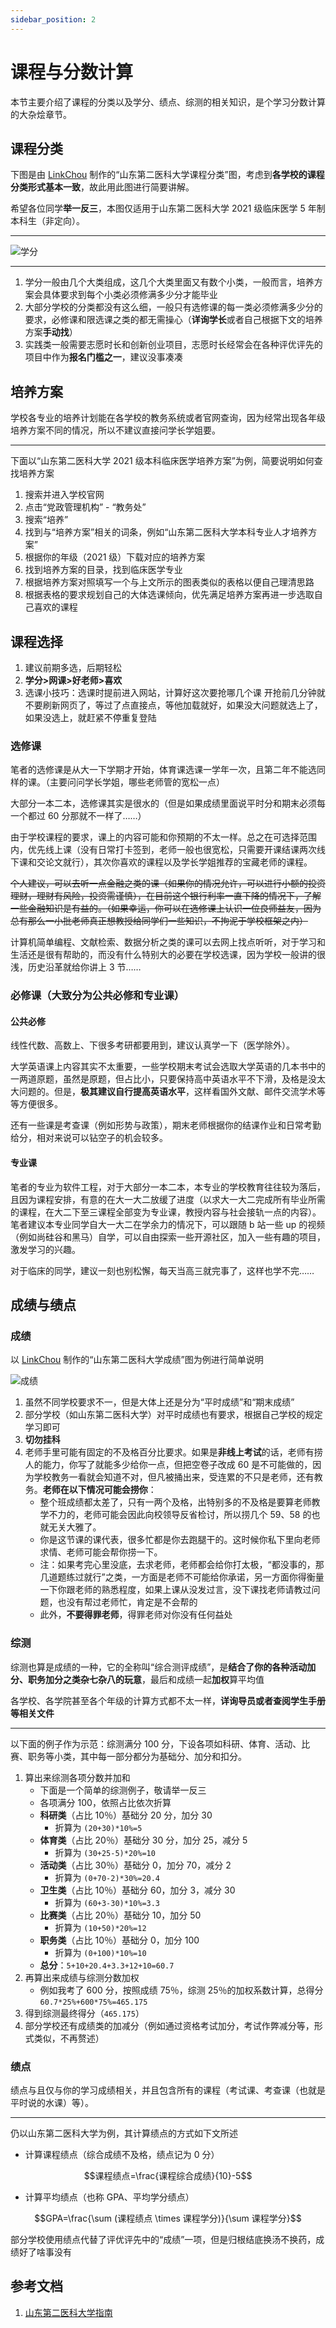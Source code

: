 ```yaml
---
sidebar_position: 2
---
```


# 课程与分数计算

本节主要介绍了课程的分类以及学分、绩点、综测的相关知识，是个学习分数计算的大杂烩章节。

## 课程分类

下图是由 [LinkChou](https://gitee.com/LinkChou/sdsmu_welcome_tex) 制作的“山东第二医科大学课程分类”图，考虑到**各学校的课程分类形式基本一致**，故此用此图进行简要讲解。

希望各位同学**举一反三**，本图仅适用于山东第二医科大学 2021 级临床医学 5 年制本科生（非定向）。

---

![学分](./assets/scores.svg)

---

1. 学分一般由几个大类组成，这几个大类里面又有数个小类，一般而言，培养方案会具体要求到每个小类必须修满多少分才能毕业
2. 大部分学校的分类都没有这么细，一般只有选修课的每一类必须修满多少分的要求，必修课和限选课之类的都无需操心（**详询学长**或者自己根据下文的培养方案**手动找**）
3. 实践类一般需要志愿时长和创新创业项目，志愿时长经常会在各种评优评先的项目中作为**报名门槛之一**，建议没事凑凑

## 培养方案

学校各专业的培养计划能在各学校的教务系统或者官网查询，因为经常出现各年级培养方案不同的情况，所以不建议直接问学长学姐要。

---

下面以“山东第二医科大学 2021 级本科临床医学培养方案”为例，简要说明如何查找培养方案

1. 搜索并进入学校官网
2. 点击“党政管理机构” - “教务处”
3. 搜索“培养”
4. 找到与“培养方案”相关的词条，例如“山东第二医科大学本科专业人才培养方案”
5. 根据你的年级（2021 级）下载对应的培养方案
6. 找到培养方案的目录，找到临床医学专业
7. 根据培养方案对照填写一个与上文所示的图表类似的表格以便自己理清思路
8. 根据表格的要求规划自己的大体选课倾向，优先满足培养方案再进一步选取自己喜欢的课程

## 课程选择

1. 建议前期多选，后期轻松
2. **学分>网课>好老师>喜欢**
3. 选课小技巧：选课时提前进入网站，计算好这次要抢哪几个课
   开抢前几分钟就不要刷新网页了，等过了点直接点，等他加载就好，如果没大问题就选上了，如果没选上，就赶紧不停重复登陆

### 选修课

笔者的选修课是从大一下学期才开始，体育课选课一学年一次，且第二年不能选同样的课。（主要问问学长学姐，哪些老师管的宽松一点）

大部分一本二本，选修课其实是很水的（但是如果成绩里面说平时分和期末必须每一个都过 60 分那就不一样了……）

由于学校课程的要求，课上的内容可能和你预期的不太一样。总之在可选择范围内，优先线上课（没有日常打卡签到，老师一般也很宽松，只需要开课结课两次线下课和交论文就行），其次你喜欢的课程以及学长学姐推荐的宝藏老师的课程。

~~个人建议，可以去听一点金融之类的课（如果你的情况允许，可以进行小额的投资理财，理财有风险，投资需谨慎），在目前这个银行利率一直下降的情况下，了解一些金融知识是有益的。（如果幸运，你可以在选修课上认识一位良师益友，因为总有那么一小批老师真正想教授给同学们一些知识，不拘泥于学校框架之内）~~

计算机简单编程、文献检索、数据分析之类的课可以去网上找点听听，对于学习和生活还是很有帮助的，而没有什么特别大的必要在学校选课，因为学校一般讲的很浅，历史沿革就给你讲上 3 节……

### 必修课（大致分为公共必修和专业课）

#### 公共必修

线性代数、高数上、下很多考研都要用到，建议认真学一下（医学除外）。

大学英语课上内容其实不太重要，一些学校期末考试会选取大学英语的几本书中的一两道原题，虽然是原题，但占比小，只要保持高中英语水平不下滑，及格是没太大问题的。但是，**极其建议自行提高英语水平**，这样看国外文献、邮件交流学术等等方便很多。

还有一些课是考查课（例如形势与政策），期末老师根据你的结课作业和日常考勤给分，相对来说可以钻空子的机会较多。

#### 专业课

笔者的专业为软件工程，对于大部分一本二本，本专业的学校教育往往较为落后，且因为课程安排，有意的在大一大二放缓了进度（以求大一大二完成所有毕业所需的课程，在大二下至三课程全部变为专业课，教授内容与社会接轨一点的内容）。笔者建议本专业同学自大一大二在学余力的情况下，可以跟随 b 站一些 up 的视频（例如尚硅谷和黑马）自学，可以自由探索一些开源社区，加入一些有趣的项目，激发学习的兴趣。

对于临床的同学，建议一刻也别松懈，每天当高三就完事了，这样也学不完……

## 成绩与绩点

### 成绩

以 [LinkChou](https://gitee.com/LinkChou/sdsmu_welcome_tex) 制作的“山东第二医科大学成绩”图为例进行简单说明

![成绩](./assets/grades.svg)

1. 虽然不同学校要求不一，但是大体上还是分为“平时成绩”和“期末成绩”
2. 部分学校（如山东第二医科大学）对平时成绩也有要求，根据自己学校的规定学习即可
3. **切勿挂科**
4. 老师手里可能有固定的不及格百分比要求。如果是**非线上考试**的话，老师有捞人的能力，你写了就能多少给你一点，但把空卷子改成 60 是不可能做的，因为学校教务一看就会知道不对，但凡被捅出来，受连累的不只是老师，还有教务。**老师在以下情况可能会捞你**：
    - 整个班成绩都太差了，只有一两个及格，出特别多的不及格是要算老师教学不力的，老师可能会因此向校领导反省检讨，所以捞几个 59、58 的也就无关大雅了。
    - 你是这节课的课代表，很多忙都是你去跑腿干的。这时候你私下里向老师求情、老师可能会帮你捞一下。
    - 注：如果考完心里没底，去求老师，老师都会给你打太极，“都没事的，那几道题练过就行”之类，一方面是老师不可能给你承诺，另一方面你得衡量一下你跟老师的熟悉程度，如果上课从没发过言，没下课找老师请教过问题，也没有帮过老师忙，肯定是不会帮的
    - 此外，**不要得罪老师**，得罪老师对你没有任何益处

### 综测

综测也算是成绩的一种，它的全称叫“综合测评成绩”，是**结合了你的各种活动加分、职务加分之类杂七杂八的玩意**，最后和成绩一起**加权**算平均值

各学校、各学院甚至各个年级的计算方式都不太一样，**详询导员或者查阅学生手册等相关文件**

---

以下面的例子作为示范：综测满分 100 分，下设各项如科研、体育、活动、比赛、职务等小类，其中每一部分都分为基础分、加分和扣分。

1. 算出来综测各项分数并加和
    - 下面是一个简单的综测例子，敬请举一反三
    - 各项满分 100，依照占比依次折算
    - **科研类**（占比 10％）基础分 20 分，加分 30
        - 折算为 `(20+30)*10%=5`
    - **体育类**（占比 20％）基础分 30 分，加分 25，减分 5
        - 折算为 `(30+25-5)*20%=10`
    - **活动类**（占比 30％）基础分 0，加分 70，减分 2
        - 折算为 `(0+70-2)*30%=20.4`
    - **卫生类**（占比 10％）基础分 60，加分 3，减分 30
        - 折算为 `(60+3-30)*10%=3.3`
    - **比赛类**（占比 20％）基础分 10，加分 50
        - 折算为 `(10+50)*20%=12`
    - **职务类**（占比 10％）基础分 0，加分 100
        - 折算为 `(0+100)*10%=10`
    - **总分**：`5+10+20.4+3.3+12+10=60.7`
2. 再算出来成绩与综测分数加权
    - 例如我考了 600 分，按照成绩 75％，综测 25％的加权系数计算，总得分 `60.7*25%+600*75%=465.175`
3. 得到综测最终得分（`465.175`）
4. 部分学校还有成绩类的加减分（例如通过资格考试加分，考试作弊减分等，形式类似，不再赘述）

### 绩点

绩点与且仅与你的学习成绩相关，并且包含所有的课程（考试课、考查课（也就是平时说的水课）等）。

---

仍以山东第二医科大学为例，其计算绩点的方式如下文所述

- 计算课程绩点（综合成绩不及格，绩点记为 0 分）

$$课程绩点=\frac{课程综合成绩}{10}-5$$

- 计算平均绩点（也称 GPA、平均学分绩点）

$$GPA=\frac{\sum (课程绩点 \times 课程学分)}{\sum 课程学分}$$

部分学校使用绩点代替了评优评先中的“成绩”一项，但是归根结底换汤不换药，成绩好了啥事没有

## 参考文档

1. [山东第二医科大学指南](https://github.com/Mikachu2333/sdsmu_welcome_tex)
